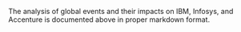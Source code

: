 The analysis of global events and their impacts on IBM, Infosys, and Accenture is documented above in proper markdown format.